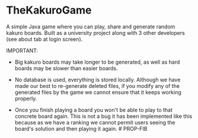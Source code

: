 # TheKakuroGame

A simple Java game where you can play, share and generate random kakuro boards.
Built as a university project along with 3 other developers (see about tab at login screen).

IMPORTANT:

  - Big kakuro boards may take longer to be generated, as well as hard boards may be slower than easier boards.
  
  - No database is used, everything is stored locally. Although we have made our best to re-generate deleted files, if you modify any of the generated files by the game
    we cannot ensure that it keeps working properly.
    
  - Once you finish playing a board you won't be able to play to that concrete board again. This is not a bug it has been implemented like this because as we have a ranking we         cannot permit users seeing the board's solution and then playing it again.
#   P R O P - F I B  
 